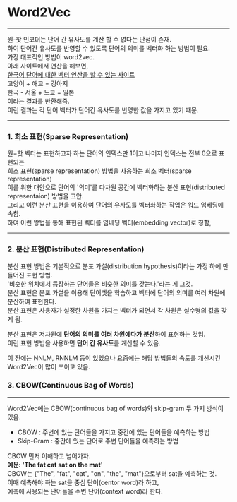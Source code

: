 # Word2Vec
---

원-핫 인코더는 단어 간 유사도를 계산 할 수 없다는 단점이 존재.  
하여 단어간 유사도를 반영할 수 있도록 단어의 의미를 벡터화 하는 방법이 필요.  
가장 대표적인 방법이 word2vec.  
아래 사이트에서 연산을 해보면,  
[한국어 단어에 대한 벡터 연산을 할 수 있는 사이트](http://w.elnn.kr/search/)  
고양이 + 애교 = 강아지  
한국 - 서울 + 도쿄 = 일본  
이라는 결과를 반환해줌.  
이런 결과는 각 단어 벡터가 단어간 유사도를 반영한 값을 가지고 있기 때문.  

---
### 1. 희소 표현(Sparse Representation)  
원=핫 벡터는 표현하고자 하는 단어의 인덱스만 1이고 나머지 인덱스는 전부 0으로 표현되는  
희소 표현(sparse representation) 방법을 사용하는 희소 벡터(sparse representation)  
이를 위한 대안으로 단어의 '의미'를 다차원 공간에 벡터화하는 분산 표현(distributed representaion) 방법을 고안.  
그리고 이런 분산 표현을 이용하여 단어의 유사도를 벡터화하는 작업은 워드 임베딩에 속함.  
하여 이런 방법을 통해 표현된 벡터를 임베딩 벡터(embedding vector)로 칭함,  

---
### 2. 분산 표현(Distributed Representation)  
분산 표현 방법은 기본적으로 분포 가설(distribution hypothesis)이라는 가정 하에 만들어진 표현 방법.  
'비슷한 위치에서 등장하는 단어들은 비슷한 의미를 갖는다.'라는 게 그것.  
분산 표현은 분포 가설을 이용해 단어셋을 학습하고 벡터에 단어의 의미를 여러 차원에 분산하여 표현한다.  
분산 표현은 사용자가 설정한 차원을 가지는 벡터가 되면서 각 차원은 실수형의 값을 갖게 됨.  

분산 표현은 저차원에 **단어의 의미를 여러 차원에다가 분산**하여 표현하는 것임.  
이런 표현 방법을 사용하면 **단어 간 유사도**를 계산할 수 있음.  

이 전에는 NNLM, RNNLM 등이 있었으나 요즘에는 해당 방법들의 속도를 개선시킨 Word2Vec이 많이 쓰이고 있음.  


### 3. CBOW(Continuous Bag of Words)
---
Word2Vec에는 CBOW(continuous bag of words)와 skip-gram 두 가지 방식이 있음.
- CBOW : 주변에 있는 단어들을 가지고 중간에 있는 단어들을 예측하는 방법  
- Skip-Gram : 중간에 있는 단어로 주변 단어들을 예측하는 방법  


CBOW 먼저 이해하고 넘어가자.  
**예문: 'The fat cat sat on the mat'**  
CBOW는 {"The", "fat", "cat", "on", "the", "mat"}으로부터 sat을 예측하는 것.  
이때 예측해야 하는 sat을 중심 단어(centor word)라 하고,  
예측에 사용되는 단어들을 주변 단어(context word)라 한다.  



